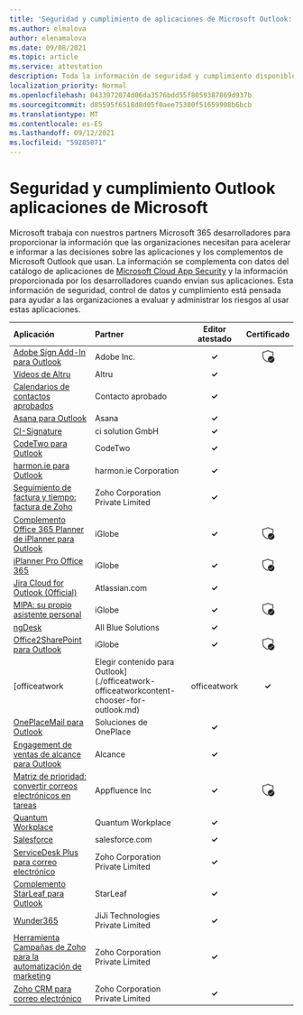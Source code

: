 ```yaml
---
title: 'Seguridad y cumplimiento de aplicaciones de Microsoft Outlook: todas las aplicaciones'
ms.author: elmalova
author: elenamalova
ms.date: 09/08/2021
ms.topic: article
ms.service: attestation
description: Toda la información de seguridad y cumplimiento disponible para todas las aplicaciones Outlook Microsoft.
localization_priority: Normal
ms.openlocfilehash: 0433972074d06da3576bdd55f8059387869d937b
ms.sourcegitcommit: d85595f6518d8d05f0aee75380f51659908b6bcb
ms.translationtype: MT
ms.contentlocale: es-ES
ms.lasthandoff: 09/12/2021
ms.locfileid: "59285071"
---
```

# <a name="microsoft-outlook-apps-security-and-compliance"></a>Seguridad y cumplimiento Outlook aplicaciones de Microsoft

Microsoft trabaja con nuestros partners Microsoft 365 desarrolladores para proporcionar la información que las organizaciones necesitan para acelerar e informar a las decisiones sobre las aplicaciones y los complementos de Microsoft Outlook que usan. La información se complementa con datos del catálogo de aplicaciones de [Microsoft Cloud App Security](https://www.microsoft.com/en-us/enterprise-mobility-security/cloud-app-security) y la información proporcionada por los desarrolladores cuando envían sus aplicaciones. Esta información de seguridad, control de datos y cumplimiento está pensada para ayudar a las organizaciones a evaluar y administrar los riesgos al usar estas aplicaciones.

| **Aplicación** | **Partner** | **Editor atestado** | **Certificado** |
|:--------|:------------|:----------------------:|:-------------:|
| [Adobe Sign Add-In para Outlook](./adobe-inc-sign-add-in-for-outlook.md) | Adobe Inc. | **✓** | <img alt="Certified application badge" src="../media/certified-badge.png" height="25" width="25" /> |
| [Vídeos de Altru](./altru-videos.md) | Altru | **✓** |  |
| [Calendarios de contactos aprobados](./approved-contact-calendars.md) | Contacto aprobado | **✓** |  |
| [Asana para Outlook](./asana-for-outlook.md) | Asana | **✓** |  |
| [CI-Signature](./ci-solution-gmbh-signature.md) | ci solution GmbH | **✓** |  |
| [CodeTwo para Outlook](./codetwo-for-outlook.md) | CodeTwo | **✓** |  |
| [harmon.ie para Outlook](./harmonie-corporation-for-outlook.md) | harmon.ie Corporation | **✓** |  |
| [Seguimiento de factura y tiempo: factura de Zoho](./zoho-corporation-private-limited-invoice-and-time-tracking.md) | Zoho Corporation Private Limited | **✓** |  |
| [Complemento Office 365 Planner de iPlanner para Outlook](./iglobe-iplanner-office-365-planner-add-in-for-outlook.md) | iGlobe | **✓** | <img alt="Certified application badge" src="../media/certified-badge.png" height="25" width="25" /> |
| [iPlanner Pro Office 365](./iglobe-iplanner-pro-office-365.md) | iGlobe | **✓** | <img alt="Certified application badge" src="../media/certified-badge.png" height="25" width="25" /> |
| [Jira Cloud for Outlook (Official)](./atlassiancom-jira-cloud-for-outlook-official.md) | Atlassian.com | **✓** |  |
| [MIPA: su propio asistente personal](./iglobe-mipa-your-own-personal-assistant.md) | iGlobe | **✓** | <img alt="Certified application badge" src="../media/certified-badge.png" height="25" width="25" /> |
| [ngDesk](./all-blue-solutions-ngdesk.md) | All Blue Solutions | **✓** |  |
| [Office2SharePoint para Outlook](./iglobe-office2sharepoint-for-outlook.md) | iGlobe | **✓** | <img alt="Certified application badge" src="../media/certified-badge.png" height="25" width="25" /> |
| [officeatwork | Elegir contenido para Outlook](./officeatwork-officeatworkcontent-chooser-for-outlook.md) | officeatwork | **✓** | <img alt="Certified application badge" src="../media/certified-badge.png" height="25" width="25" /> |
| [OnePlaceMail para Outlook](./oneplace-solutions-oneplacemail-for-outlook.md) | Soluciones de OnePlace | **✓** |  |
| [Engagement de ventas de alcance para Outlook](./outreach-sales-engagement-for-outlook.md) | Alcance | **✓** |  |
| [Matriz de prioridad: convertir correos electrónicos en tareas](./appfluence-inc-priority-matrix-turn-emails-into-tasks.md) | Appfluence Inc | **✓** | <img alt="Certified application badge" src="../media/certified-badge.png" height="25" width="25" /> |
| [Quantum Workplace](./quantum-workplace.md) | Quantum Workplace | **✓** |  |
| [Salesforce](./salesforcecom-salesforce.md) | salesforce.com | **✓** |  |
| [ServiceDesk Plus para correo electrónico](./zoho-corporation-private-limited-servicedesk-plus-for-email.md) | Zoho Corporation Private Limited | **✓** |  |
| [Complemento StarLeaf para Outlook](./starleaf-add-in-for-outlook.md) | StarLeaf | **✓** |  |
| [Wunder365](./jiji-technologies-private-limited-wunder365.md) | JiJi Technologies Private Limited | **✓** |  |
| [Herramienta Campañas de Zoho para la automatización de marketing](./zoho-corporation-private-limited-campaigns-tool-for-marketing-automation.md) | Zoho Corporation Private Limited | **✓** |  |
| [Zoho CRM para correo electrónico](./zoho-corporation-private-limited-crm-for-email.md) | Zoho Corporation Private Limited | **✓** |  |
